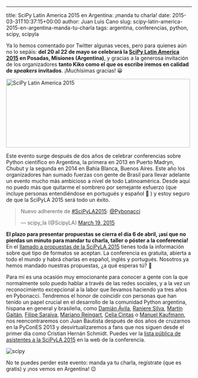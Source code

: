 ---
title: SciPy Latin America 2015 en Argentina: ¡manda tu charla!
date: 2015-03-31T10:37:15+00:00
author: Juan Luis Cano
slug: scipy-latin-america-2015-en-argentina-manda-tu-charla
tags: argentina, conferencias, python, scipy, scipyla

Ya lo hemos comentado por Twitter algunas veces, pero para quienes aún no lo sepáis: **del 20 al 22 de mayo se celebrará la [SciPy Latin America 2015](http://www.scipyla.org/conf/2015/) en Posadas, Misiones (Argentina)**, y gracias a la generosa invitación de los organizadores **tanto Kiko como el que os escribe iremos en calidad de _speakers_ invitados**. ¡Muchísimas gracias! 😀

<img src="https://pybonacci.org/images/2015/03/624x233-fondo-blanco.png" alt="SciPy Latin America 2015" width="499" height="186" class="size-full wp-image-3307" srcset="https://pybonacci.org/wp-content/uploads/2015/03/624x233-fondo-blanco.png 499w, https://pybonacci.org/wp-content/uploads/2015/03/624x233-fondo-blanco-300x111.png 300w" sizes="(max-width: 499px) 100vw, 499px" />

Este evento surge después de dos años de celebrar conferencias sobre Python científico en Argentina, la primera en 2013 en Puerto Madryn, Chubut y la segunda en 2014 en Bahía Blanca, Buenos Aires. Este año los organizadores han sumado fuerzas con gente de Brasil para llevar adelante un evento mucho más ambicioso a nivel de todo Latinoamérica. Desde aquí no puedo más que quitarme el sombrero por semejante esfuerzo (que incluye personas entendiéndose en portugués y español 🙂 ) y estoy seguro de que la SciPyLA 2015 será todo un éxito.

<blockquote class="twitter-tweet" width="550">
  <p>
    Nuevo adherente de <a href="https://twitter.com/hashtag/SciPyLA2015?src=hash">#SciPyLA2015</a>: <a href="https://twitter.com/Pybonacci">@Pybonacci</a>
  </p>
  
  <p>
    &mdash; scipy_la (@ScipyLA) <a href="https://twitter.com/ScipyLA/status/578675365742288898">March 19, 2015</a>
  </p>
</blockquote>



**El plazo para presentar propuestas se cierra el día 6 de abril, ¡así que no pierdas un minuto para mandar tu charla, taller o póster a la conferencia!** En el [llamado a propuestas de la SciPyLA 2015](http://conf.scipyla.org/activity/call_for_proposals) tienes toda la información sobre qué tipo de formatos se aceptan. La conferencia es gratuita, abierta a todo el mundo y habrá charlas en español, inglés y portugués. Nosotros ya hemos mandado nuestras propuestas, ¿a qué esperas tú? 🙂

Para mí es una ocasión muy emocionante para conocer a gente con la que normalmente solo puedo hablar a través de las redes sociales, y a la vez un reconocimiento excepcional a la labor que llevamos haciendo ya tres años en Pybonacci. Tendremos el honor de coincidir con personas que han tenido un papel crucial en el desarrollo de la comunidad Python argentina, hispana en general y brasileña, como [Damián Ávila](http://www.damian.oquanta.info/), [Raniere Silva](http://blog.rgaiacs.com/), [Martín Gaitán](http://mgaitan.github.io/), [Filipe Saraiva](http://blog.filipesaraiva.info/), [Mariano Reingart](http://reingart.blogspot.com.es/), [Celia Cintas](https://yetanotherlog.wordpress.com/) o [Manuel Kaufmann](http://elblogdehumitos.com.ar/), nos reencontraremos con Juan Bautista después de dos años de cruzarnos en la PyConES 2013 y desvirtualizaremos a fans que nos siguen desde el primer día como Cristian Hernán Schmidt. Puedes ver la [lista pública de asistentes a la SciPyLA 2015](http://conf.scipyla.org/stats/attendees) en la web de la conferencia.

![scipy](https://pybonacci.org/images/2015/03/scipyla2015-211x300.jpg)

No te puedes perder este evento: manda ya tu charla, regístrate (que es gratis) y ¡nos vemos en Argentina! 😉
